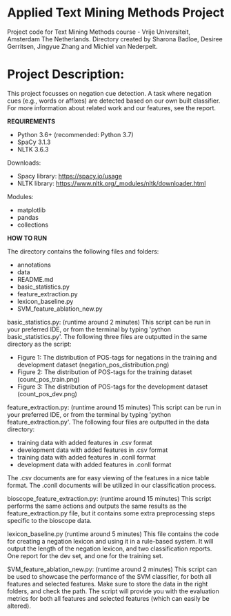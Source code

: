 # Applied Text Mining Methods Project
Project code for Text Mining Methods course - Vrije Universiteit, Amsterdam The Netherlands.
Directory created by Sharona Badloe, Desiree Gerritsen, Jingyue Zhang and Michiel van Nederpelt. 

# Project Description:
This project focusses on negation cue detection. A task where negation cues (e.g., words or affixes) are detected based on our own built classifier. 
For more information about related work and our features, see the report.

**REQUIREMENTS**

- Python 3.6+ (recommended: Python 3.7)
- SpaCy 3.1.3
- NLTK 3.6.3

Downloads: 
- Spacy library: https://spacy.io/usage
- NLTK library: https://www.nltk.org/_modules/nltk/downloader.html

Modules:
- matplotlib
- pandas
- collections 

**HOW TO RUN**

The directory contains the following files and folders: 
- annotations
- data
- README.md
- basic_statistics.py
- feature_extraction.py
- lexicon_baseline.py
- SVM_feature_ablation_new.py

basic_statistics.py: (runtime around 2 minutes)
This script can be run in your preferred IDE, or from the terminal by typing 'python basic_statistics.py'.
The following three files are outputted in the same directory as the script:
- Figure 1: The distribution of POS-tags for negations in the training and development dataset (negation_pos_distribution.png)
- Figure 2: The distribution of POS-tags for the training dataset (count_pos_train.png)
- Figure 3: The distribution of POS-tags for the development dataset (count_pos_dev.png)

feature_extraction.py: (runtime around 15 minutes)
This script can be run in your preferred IDE, or from the terminal by typing 'python feature_extraction.py'.
The following four files are outputted in the data directory: 

- training data with added features in .csv format
- development data with added features in .csv format
- training data with added features in .conll format
- development data with added features in .conll format

The .csv documents are for easy viewing of the features in a nice table format. 
The .conll documents will be utilized in our classification process.

bioscope_feature_extraction.py: (runtime around 15 minutes)
This script performs the same actions and outputs the same results as the feature_extraction.py file, but it contains some extra preprocessing steps specific to the bioscope data. 

lexicon_baseline.py (runtime around 5 minutes)
This file contains the code for creating a negation lexicon and using it in a rule-based system. It will output the length of the 
negation lexicon, and two classification reports. One report for the dev set, and one for the training set.

SVM_feature_ablation_new.py: (runtime around 2 minutes)
This script can be used to showcase the performance of the SVM classifier, for both all features and selected features.
Make sure to store the data in the right folders, and check the path.
The script will provide you with the evaluation metrics for both all features and selected features (which can easily be altered).

